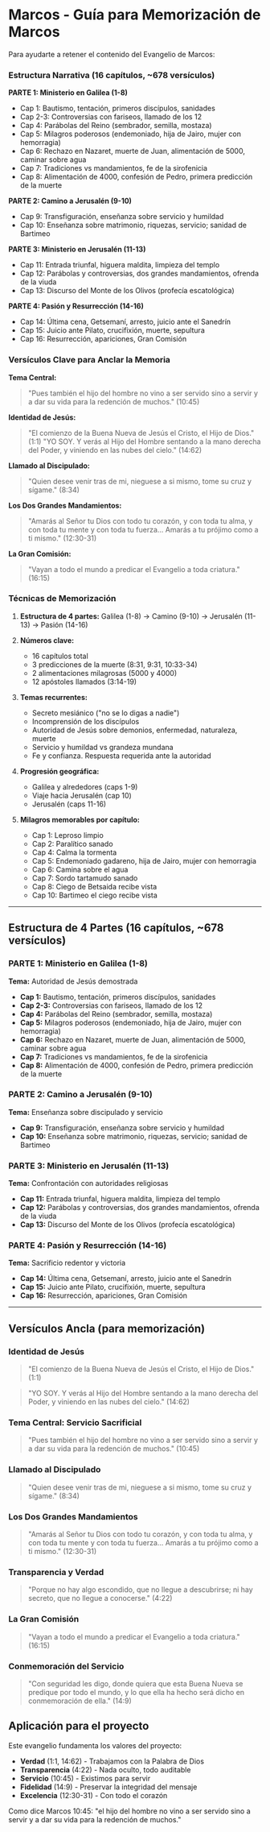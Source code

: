 # Marcos - Guía para Memorización de Marcos

Para ayudarte a retener el contenido del Evangelio de Marcos:

### Estructura Narrativa (16 capítulos, ~678 versículos)

**PARTE 1: Ministerio en Galilea (1-8)**
- Cap 1: Bautismo, tentación, primeros discípulos, sanidades
- Cap 2-3: Controversias con fariseos, llamado de los 12
- Cap 4: Parábolas del Reino (sembrador, semilla, mostaza)
- Cap 5: Milagros poderosos (endemoniado, hija de Jairo, mujer con hemorragia)
- Cap 6: Rechazo en Nazaret, muerte de Juan, alimentación de 5000, caminar sobre agua
- Cap 7: Tradiciones vs mandamientos, fe de la sirofenicia
- Cap 8: Alimentación de 4000, confesión de Pedro, primera predicción de la muerte

**PARTE 2: Camino a Jerusalén (9-10)**
- Cap 9: Transfiguración, enseñanza sobre servicio y humildad
- Cap 10: Enseñanza sobre matrimonio, riquezas, servicio; sanidad de Bartimeo

**PARTE 3: Ministerio en Jerusalén (11-13)**
- Cap 11: Entrada triunfal, higuera maldita, limpieza del templo
- Cap 12: Parábolas y controversias, dos grandes mandamientos, ofrenda de la viuda
- Cap 13: Discurso del Monte de los Olivos (profecía escatológica)

**PARTE 4: Pasión y Resurrección (14-16)**
- Cap 14: Última cena, Getsemaní, arresto, juicio ante el Sanedrín
- Cap 15: Juicio ante Pilato, crucifixión, muerte, sepultura
- Cap 16: Resurrección, apariciones, Gran Comisión

### Versículos Clave para Anclar la Memoria

**Tema Central:**
> "Pues también el hijo del hombre no vino a ser servido sino a servir y a dar su vida para la redención de muchos." (10:45)

**Identidad de Jesús:**
> "El comienzo de la Buena Nueva de Jesús el Cristo, el Hijo de Dios." (1:1)
> "YO SOY. Y verás al Hijo del Hombre sentando a la mano derecha del Poder, y viniendo en las nubes del cielo." (14:62)

**Llamado al Discipulado:**
> "Quien desee venir tras de mi, nieguese a si mismo, tome su cruz y sígame." (8:34)

**Los Dos Grandes Mandamientos:**
> "Amarás al Señor tu Dios con todo tu corazón, y con toda tu alma, y con toda tu mente y con toda tu fuerza... Amarás a tu prójimo como a ti mismo." (12:30-31)

**La Gran Comisión:**
> "Vayan a todo el mundo a predicar el Evangelio a toda criatura." (16:15)

### Técnicas de Memorización

1. **Estructura de 4 partes:** Galilea (1-8) → Camino (9-10) → Jerusalén (11-13) → Pasión (14-16)

2. **Números clave:**
   - 16 capítulos total
   - 3 predicciones de la muerte (8:31, 9:31, 10:33-34)
   - 2 alimentaciones milagrosas (5000 y 4000)
   - 12 apóstoles llamados (3:14-19)

3. **Temas recurrentes:**
   - Secreto mesiánico ("no se lo digas a nadie")
   - Incomprensión de los discípulos
   - Autoridad de Jesús sobre demonios, enfermedad, naturaleza, muerte
   - Servicio y humildad vs grandeza mundana
   - Fe y confianza. Respuesta requerida ante la autoridad

4. **Progresión geográfica:**
   - Galilea y alrededores (caps 1-9)
   - Viaje hacia Jerusalén (cap 10)
   - Jerusalén (caps 11-16)

5. **Milagros memorables por capítulo:**
   - Cap 1: Leproso limpio
   - Cap 2: Paralítico sanado
   - Cap 4: Calma la tormenta
   - Cap 5: Endemoniado gadareno, hija de Jairo, mujer con hemorragia
   - Cap 6: Camina sobre el agua
   - Cap 7: Sordo tartamudo sanado
   - Cap 8: Ciego de Betsaida recibe vista
   - Cap 10: Bartimeo el ciego recibe vista

---

## Estructura de 4 Partes (16 capítulos, ~678 versículos)

### PARTE 1: Ministerio en Galilea (1-8)
**Tema:** Autoridad de Jesús demostrada

- **Cap 1:** Bautismo, tentación, primeros discípulos, sanidades
- **Cap 2-3:** Controversias con fariseos, llamado de los 12
- **Cap 4:** Parábolas del Reino (sembrador, semilla, mostaza)
- **Cap 5:** Milagros poderosos (endemoniado, hija de Jairo, mujer con hemorragia)
- **Cap 6:** Rechazo en Nazaret, muerte de Juan, alimentación de 5000, caminar sobre agua
- **Cap 7:** Tradiciones vs mandamientos, fe de la sirofenicia
- **Cap 8:** Alimentación de 4000, confesión de Pedro, primera predicción de la muerte

### PARTE 2: Camino a Jerusalén (9-10)
**Tema:** Enseñanza sobre discipulado y servicio

- **Cap 9:** Transfiguración, enseñanza sobre servicio y humildad
- **Cap 10:** Enseñanza sobre matrimonio, riquezas, servicio; sanidad de Bartimeo

### PARTE 3: Ministerio en Jerusalén (11-13)
**Tema:** Confrontación con autoridades religiosas

- **Cap 11:** Entrada triunfal, higuera maldita, limpieza del templo
- **Cap 12:** Parábolas y controversias, dos grandes mandamientos, ofrenda de la viuda
- **Cap 13:** Discurso del Monte de los Olivos (profecía escatológica)

### PARTE 4: Pasión y Resurrección (14-16)
**Tema:** Sacrificio redentor y victoria

- **Cap 14:** Última cena, Getsemaní, arresto, juicio ante el Sanedrín
- **Cap 15:** Juicio ante Pilato, crucifixión, muerte, sepultura
- **Cap 16:** Resurrección, apariciones, Gran Comisión

---

## Versículos Ancla (para memorización)

### Identidad de Jesús
> "El comienzo de la Buena Nueva de Jesús el Cristo, el Hijo de Dios." (1:1)

> "YO SOY. Y verás al Hijo del Hombre sentando a la mano derecha del Poder, y viniendo en las nubes del cielo." (14:62)

### Tema Central: Servicio Sacrificial
> "Pues también el hijo del hombre no vino a ser servido sino a servir y a dar su vida para la redención de muchos." (10:45)

### Llamado al Discipulado
> "Quien desee venir tras de mi, nieguese a si mismo, tome su cruz y sígame." (8:34)

### Los Dos Grandes Mandamientos
> "Amarás al Señor tu Dios con todo tu corazón, y con toda tu alma, y con toda tu mente y con toda tu fuerza... Amarás a tu prójimo como a ti mismo." (12:30-31)

### Transparencia y Verdad
> "Porque no hay algo escondido, que no llegue a descubrirse; ni hay secreto, que no llegue a conocerse." (4:22)

### La Gran Comisión
> "Vayan a todo el mundo a predicar el Evangelio a toda criatura." (16:15)

### Conmemoración del Servicio
> "Con seguridad les digo, donde quiera que esta Buena Nueva se predique por todo el mundo, y lo que ella ha hecho será dicho en conmemoración de ella." (14:9)

## Aplicación para el proyecto

Este evangelio fundamenta los valores del proyecto:

- **Verdad** (1:1, 14:62) - Trabajamos con la Palabra de Dios
- **Transparencia** (4:22) - Nada oculto, todo auditable
- **Servicio** (10:45) - Existimos para servir
- **Fidelidad** (14:9) - Preservar la integridad del mensaje
- **Excelencia** (12:30-31) - Con todo el corazón

Como dice Marcos 10:45: "el hijo del hombre no vino a ser servido sino a servir y a dar su vida para la redención de muchos."

